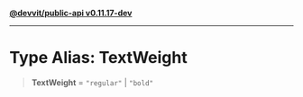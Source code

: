 [**@devvit/public-api v0.11.17-dev**](../../../../../../README.md)

---

# Type Alias: TextWeight

> **TextWeight** = `"regular"` \| `"bold"`
